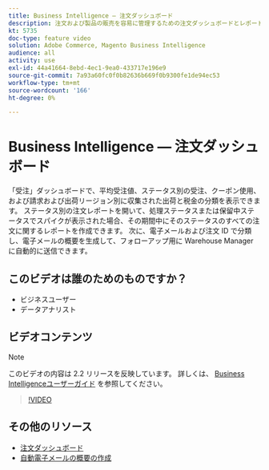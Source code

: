```yaml
---
title: Business Intelligence — 注文ダッシュボード
description: 注文および製品の販売を容易に管理するための注文ダッシュボードとレポートについて説明します。
kt: 5735
doc-type: feature video
solution: Adobe Commerce, Magento Business Intelligence
audience: all
activity: use
exl-id: 44a41664-8ebd-4ec1-9ea0-433717e196e9
source-git-commit: 7a93a60fc0f0b82636b669f0b9300fe1de94ec53
workflow-type: tm+mt
source-wordcount: '166'
ht-degree: 0%

---
```


# Business Intelligence — 注文ダッシュボード

「受注」ダッシュボードで、平均受注値、ステータス別の受注、クーポン使用、および請求および出荷リージョン別に収集された出荷と税金の分類を表示できます。 ステータス別の注文レポートを開いて、処理ステータスまたは保留中ステータスでスパイクが表示された場合、その期間中にそのステータスのすべての注文に関するレポートを作成できます。 次に、電子メールおよび注文 ID で分類し、電子メールの概要を生成して、フォローアップ用に Warehouse Manager に自動的に送信できます。


## このビデオは誰のためのものですか？

- ビジネスユーザー
- データアナリスト

## ビデオコンテンツ

>[!NOTE]
>
>このビデオの内容は 2.2 リリースを反映しています。 詳しくは、 [Business Intelligenceユーザーガイド](https://docs.magento.com/mbi/) を参照してください。

>[!VIDEO](https://video.tv.adobe.com/v/35989?quality=12&learn=on)

## その他のリソース

- [注文ダッシュボード](https://docs.magento.com/mbi/data-user/dashboards/dashboards-pro.html#orders)
- [自動電子メールの概要の作成](https://docs.magento.com/mbi/data-user/export-data/email-summaries.html)
